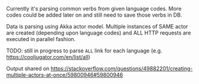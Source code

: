 Currently it's parsing common verbs from given language codes. More codes could be added later on and still need to save those verbs in DB.

Data is parsing using Akka actor model. Multiple instances of SAME actor are created (depending upon language codes) and ALL HTTP requests are executed in parallel fashion.

TODO: still in progress to parse `ALL` link for each language (e.g. https://cooljugator.com/en/list/all)

Output shared on https://stackoverflow.com/questions/49882201/creating-multiple-actors-at-once/59800946#59800946  
